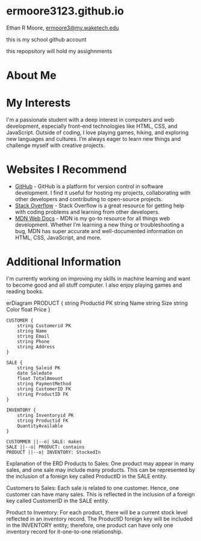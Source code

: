 # ermoore3123.github.io

Ethan R Moore, ermoore3@my.waketech.edu

this is my school github account

this repopsitory will hold my assighnments

# About Me

# My Interests
I'm a passionate student with a deep interest in computers and web development, especially front-end technologies like HTML, CSS, and JavaScript. Outside of coding, I love playing games, hiking, and exploring new languages and cultures. I’m always eager to learn new things and challenge myself with creative projects.

# Websites I Recommend

- [GitHub](https://www.github.com) - GitHub is a platform for version control in software development. I find it useful for hosting my projects, collaborating with other developers and contributing to open-source projects.
- [Stack Overflow](https://www.stackoverflow.com) - Stack Overflow is a great resource for getting help with coding problems and learning from other developers. 
- [MDN Web Docs](https://developer.mozilla.org) - MDN is my go-to resource for all things web development. Whether I’m learning a new thing or troubleshooting a bug, MDN has super accurate and well-documented information on HTML, CSS, JavaScript, and more.

# Additional Information
I'm currently working on improving my skills in machine learning and want to become good and all stuff computer. I also enjoy playing games and reading books.


erDiagram
    PRODUCT {
        string Productid PK
        string Name
        string Size
        string Color
        float Price
    }

    CUSTOMER {
        string Customerid PK
        string Name
        string Email
        string Phone
        string Address
    }

    SALE {
        string Saleid PK
        date Saledate
        float TotalAmount
        string PaymentMethod
        string CustomerID FK
        string ProductID FK
    }

    INVENTORY {
        string Inventoryid PK
        string Productid FK
        QuantityAvailable
    }

    CUSTOMMER ||--o| SALE: makes
    SALE ||--o| PRODUCT: contains
    PRODUCT ||--o| INVENTORY: StockedIn

Explanation of the ERD
Products to Sales: One product may appear in many sales, and one sale may include many products. This can be represented by the inclusion of a foreign key called ProductID in the SALE entity.

Customers to Sales: Each sale is related to one customer. Hence, one customer can have many sales. This is reflected in the inclusion of a foreign key called CustomerID in the SALE entity.

Product to Inventory: For each product, there will be a current stock level reflected in an inventory record. The ProductID foreign key will be included in the INVENTORY entity; therefore, one product can have only one inventory record for it-one-to-one relationship.